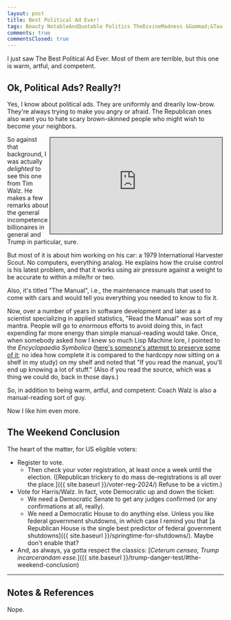```yaml
---
layout: post
title: Best Political Ad Ever!
tags: Beauty NotableAndQuotable Politics TheDivineMadness &Gammad;&Tau;&Phi;
comments: true
commentsClosed: true
---
```


I just saw The Best Political Ad Ever.  Most of them are terrible, but this one is warm,
artful, and competent.  


## Ok, Political Ads?  Really?!

Yes, I know about political ads.  They are uniformly and drearily low-brow.  They're
always trying to make you angry or afraid.  The Republican ones also want you to hate
scary brown-skinned people who might wish to become your neighbors.  

<iframe width="400" height="224" src="https://www.youtube.com/embed/3N-B0_OKkeg?si=-UyQrJseJ3ZZNjEY" allow="accelerometer; encrypted-media; gyroscope; picture-in-picture" allowfullscreen style="float: right; margin: 3px 3px 3px 3px; border: 1px solid #000000;"></iframe>

So against that background, I was actually _delighted_ to see this one from Tim Walz.  He
makes a few remarks about the general incompetence billionaires in general and Trump in
particular, sure.  

But most of it is about him working on his car: a 1979 International
Harvester Scout.  No computers, everything analog.  He explains how the cruise control is
his latest problem, and that it works using air pressure against a weight to be accurate
to within a mile/hr or two.  

Also, it's titled "The Manual", i.e., the maintenance manuals that used to come with cars
and would tell you everything you needed to know to fix it.  

Now, over a number of years in software development and later as a scientist specializing
in applied statistics, "Read the Manual" was sort of my mantra.  People will go to
_enormous_ efforts to avoid doing this, in fact expending far more energy than simple
manual-reading would take.  Once, when somebody asked how I knew so much Lisp Machine
lore, I pointed to the _Encyclopaedia Symbolica_
([here's someone's attempt to preserve some of it](https://bitsavers.trailing-edge.com/pdf/symbolics/software/genera_8/);
no idea how complete it is compared to the hardcopy now sitting on a shelf in my study) on
my shelf and noted that "If you read the manual, you'll end up knowing a lot of stuff."
(Also if you read the source, which was a thing we could do, back in those days.)  

So, in addition to being warm, artful, and competent: Coach Walz is also a manual-reading
sort of guy.  

Now I like him even more.  


## The Weekend Conclusion  

The heart of the matter, for US eligible voters:  
- Register to vote.  
  - Then check your voter registration, at least once a week until the election.
    ([Republican trickery to do mass de-registrations is all over the place.]({{ site.baseurl }}/voter-reg-2024/)
    Refuse to be a victim.)  
- Vote for Harris/Walz.  In fact, vote Democratic up and down the ticket:  
  - We need a Democratic Senate to get any judges confirmed (or any confirmations at
    all, really).  
  - We need a Democratic House to do anything else.  Unless you like federal government
    shutdowns, in which case I remind you that
    [a Republican House is the single best predictor of federal government shutdowns]({{ site.baseurl }}/springtime-for-shutdowns/).
    Maybe don't enable that?  
- And, as always, ya gotta respect the classics: [_Ceterum censeo, Trump incarcerandam esse._]({{ site.baseurl }}/trump-danger-test/#the-weekend-conclusion)  

---

## Notes &amp; References  

<!--
<sup id="fn1a">[[1]](#fn1)</sup>

<a id="fn1">1</a>: ***, ["***"](***), *** DOI: [***](***). [↩](#fn1a)  

<a href="{{ site.baseurl }}/images/***">
  <img src="{{ site.baseurl }}/images/***" width="400" height="***" alt="***" title="***" style="float: right; margin: 3px 3px 3px 3px; border: 1px solid #000000;">
</a>

<a href="***">
  <img src="{{ site.baseurl }}/images/***" width="550" height="***" alt="***" title="***" style="margin: 3px 3px 3px 3px; border: 1px solid #000000;">
</a>

<iframe width="400" height="224" src="***" allow="accelerometer; encrypted-media; gyroscope; picture-in-picture" allowfullscreen style="float: right; margin: 3px 3px 3px 3px; border: 1px solid #000000;"></iframe>
-->

Nope.  
